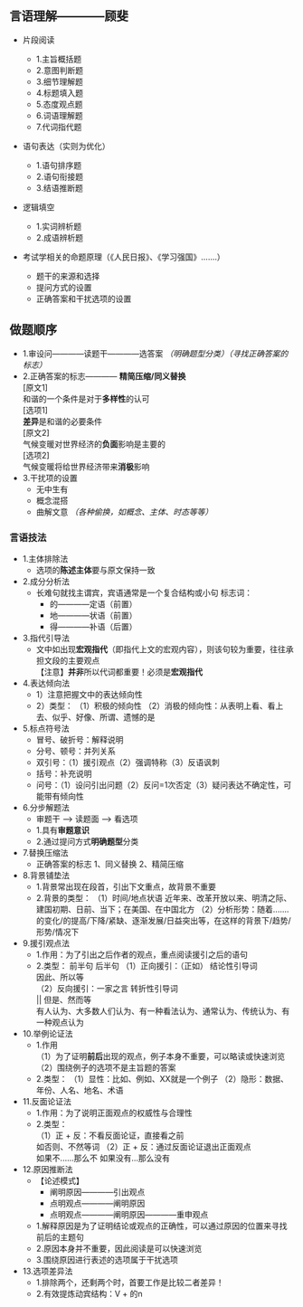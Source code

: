 
## 言语理解————顾斐
- 片段阅读
  - 1.主旨概括题
  - 2.意图判断题
  - 3.细节理解题
  - 4.标题填入题
  - 5.态度观点题
  - 6.词语理解题
  - 7.代词指代题
- 语句表达（实则为优化）
  - 1.语句排序题
  - 2.语句衔接题
  - 3.结语推断题  
- 逻辑填空
  - 1.实词辨析题
  - 2.成语辨析题

- 考试学相关的命题原理（《人民日报》、《学习强国》.......）
  - 题干的来源和选择
  - 提问方式的设置
  - 正确答案和干扰选项的设置

## 做题顺序
- 1.审设问————读题干————选答案   *（明确题型分类）（寻找正确答案的标志）*  
- 2.正确答案的标志———— **精简压缩/同义替换**  
[原文1]  
  和谐的一个条件是对于**多样性**的认可  
[选项1]   
    **差异**是和谐的必要条件  
[原文2]   
    气候变暖对世界经济的**负面**影响是主要的  
[选项2]    
    气候变暖将给世界经济带来**消极**影响
- 3.干扰项的设置
  - 无中生有
  - 概念混搭
  - 曲解文意  *（各种偷换，如概念、主体、时态等等）*

### 言语技法
- 1.主体排除法
  - 选项的**陈述主体**要与原文保持一致
- 2.成分分析法
  - 长难句就找主谓宾，宾语通常是一个复合结构或小句
  标志词：
    - 的————定语（前置）
    - 地————状语（前置）
    - 得————补语（后置）
- 3.指代引导法
  - 文中如出现**宏观指代**（即指代上文的宏观内容），则该句较为重要，往往承担文段的主要观点  
  【注意】**并非**所以代词都重要！必须是**宏观指代**
- 4.表达倾向法
  - 1）注意把握文中的表达倾向性
  - 2）类型：
       （1）积极的倾向性
       （2）消极的倾向性：从表明上看、看上去、似乎、好像、所谓、遗憾的是
- 5.标点符号法
  - 冒号、破折号：解释说明
  - 分号、顿号：并列关系
  - 双引号：（1）援引观点（2）强调特称（3）反语讽刺
  - 括号：补充说明
  - 问号：（1）设问引出问题（2）反问=1次否定（3）疑问表达不确定性，可能带有倾向性
- 6.分步解题法
  - 审题干 --> 读题面 --> 看选项
  - 1.具有**审题意识**
  - 2.通过提问方式**明确题型**分类
- 7.替换压缩法
  - 正确答案的标志
    1、同义替换
    2、精简压缩
- 8.背景铺垫法
  - 1.背景常出现在段首，引出下文重点，故背景不重要
  - 2.背景的类型：
    （1）时间/地点状语
    近年来、改革开放以来、明清之际、建国初期、日前、当下；在美国、在中国北方
    （2）分析形势：随着.......的变化/的提高/下降/紧缺、逐渐发展/日益突出等，在这样的背景下/趋势/形势/情况下
- 9.援引观点法
  - 1.作用：为了引出之后作者的观点，重点阅读援引之后的语句
  - 2.类型：     前半句         后半句
    （1）正向援引：（正如）      结论性引导词  
                               因此、所以等  
    （2）反向援引：一家之言      转折性引导词  
                     ||        但是、然而等  
     有人认为、大多数人们认为、有一种看法认为、通常认为、传统认为、有一种观点认为
- 10.举例论证法
  - 1.作用  
    （1）为了证明**前后**出现的观点，例子本身不重要，可以略读或快速浏览
    （2）围绕例子的选项不是主旨题的答案
  - 2.类型：
    （1）显性：比如、例如、XX就是一个例子
    （2）隐形：数据、年份、人名、地名、术语
- 11.反面论证法
  - 1.作用：为了说明正面观点的权威性与合理性
  - 2.类型：  
    （1）正  +  反：不看反面论证，直接看之前  
                   如否则、不然等词
    （2）正  +  反：通过反面论证退出正面观点  
                   如果不......那么不
                   如果没有...那么没有
- 12.原因推断法
  - 【论述模式】
    - 阐明原因————引出观点
    - 点明观点————阐明原因
    - 点明观点————阐明原因————重申观点
  - 1.解释原因是为了证明结论或观点的正确性，可以通过原因的位置来寻找前后的主题句
  - 2.原因本身并不重要，因此阅读是可以快速浏览
  - 3.围绕原因进行表述的选项属于干扰选项
- 13.选项差异法
  - 1.排除两个，还剩两个时，首要工作是比较二者差异！
  - 2.有效提炼动宾结构：V + 的n 





